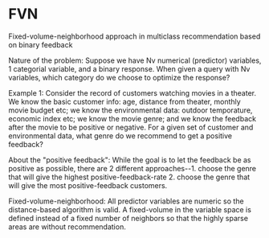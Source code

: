 # FVN
Fixed-volume-neighborhood approach in multiclass recommendation based on binary feedback

Nature of the problem:
Suppose we have Nv numerical (predictor) variables, 1 categorial variable, and a binary response. When given a query with Nv variables, which category do we choose to optimize the response?

Example 1:
Consider the record of customers watching movies in a theater. We know the basic customer info: age, distance from theater, monthly movie budget etc; we know the environmental data: outdoor temporature, economic index etc; we know the movie genre; and we know the feedback after the movie to be positive or negative. For a given set of customer and environmental data, what genre do we recommend to get a positive feedback?

About the "positive feedback":
While the goal is to let the feedback be as positive as possible, there are 2 different approaches--1. choose the genre that will give the highest positive-feedback-rate 2. choose the genre that will give the most positive-feedback customers.

Fixed-volume-neighborhood:
All predictor variables are numeric so the distance-based algorithm is valid. A fixed-volume in the variable space is defined instead of a fixed number of neighbors so that the highly sparse areas are without recommendation.
